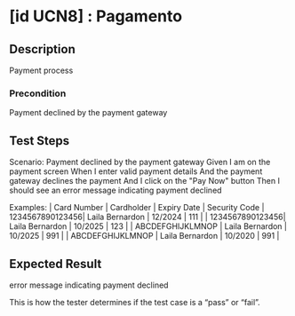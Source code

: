 # [id UCN8] : Pagamento

## Description

Payment process

### Precondition

Payment declined by the payment gateway

## Test Steps

Scenario: Payment declined by the payment gateway
          Given I am on the payment screen
          When I enter valid payment details
          And the payment gateway declines the payment
          And I click on the "Pay Now" button
          Then I should see an error message indicating payment declined



    
  Examples:
  | Card Number |	Cardholder | Expiry Date	 | Security Code 
  | 1234567890123456|  Laila Bernardon       	| 12/2024	| 111	| 
  | 1234567890123456|  Laila Bernardon       	| 10/2025	| 123	| 
  | ABCDEFGHIJKLMNOP	|  Laila Bernardon      | 10/2025    	  | 991	| 
  | ABCDEFGHIJKLMNOP	|  Laila Bernardon  | 10/2020 | 991	| 
    

## Expected Result

error message indicating payment declined

This is how the tester determines if the test case is a “pass” or “fail”.


